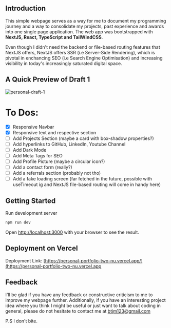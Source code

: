 ## Introduction
This simple webpage serves as a way for me to document my programming journey and a way to consolidate my projects, past experience and awards into one single page application. The web app was bootstrapped with **NextJS, React, TypeScript and TailWindCSS**.

Even though I didn't need the backend or file-based routing features that NextJS offers, NextJS offers SSR (i.e Server-Side Rendering), which is pivotal in enchancing SEO (i.e Search Engine Optimisation) and increasing visibility in today's increasingly saturated digital space.

## A Quick Preview of Draft 1
![personal-draft-1](https://user-images.githubusercontent.com/19306879/234338976-e9113db0-8003-4f09-8ff7-8c23519c6d54.gif)


# To Dos:

- [x] Responsive Navbar
- [x] Responsive text and respective section 
- [ ] Add Projects Section (maybe a card with box-shadow properties?)
- [ ] Add hyperlinks to GitHub, LinkedIn, Youtube Channel
- [ ] Add Dark Mode
- [ ] Add Meta Tags for SEO
- [ ] Add Profile Picture (maybe a circular icon?)
- [ ] Add a contact form (really?)
- [ ] Add a referrals section (probably not tho)
- [ ] Add a fake loading screen (far fetched in the future, possible with useTimeout ig and NextJS file-based routing will come in handy here)

## Getting Started

Run development server

```bash
npm run dev
```

Open [http://localhost:3000](http://localhost:3000) with your browser to see the result.

## Deployment on Vercel

Deployment Link: [https://personal-portfolio-two-nu.vercel.app/](https://personal-portfolio-two-nu.vercel.app

## Feedback

I'll be glad if you have any feedback or constructive criticism to me to improve my webpage further. Additionally, if you have an interesting project idea where you think I might be useful or just want to talk about coding in general, please do not hesitate to contact me at btjm123@gmail.com

P.S I don't bite.
